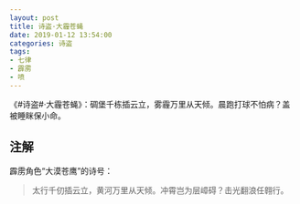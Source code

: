 ```yaml
---
layout: post
title: 诗盗·大霾苍蝇
date: 2019-01-12 13:54:00
categories: 诗盗
tags:
- 七律
- 霹雳
- 喷
---
```

《#诗盗#·大霾苍蝇》：碉堡千栋插云立，雾霾万里从天倾。晨跑打球不怕病？盖被睡眯保小命。

## 注解

霹雳角色“大漠苍鹰”的诗号：

> 太行千仞插云立，黄河万里从天倾。冲霄岂为层嶂碍？击光翻浪任翱行。